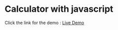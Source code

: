 # Calculator with javascript

Click the link for the demo : [Live Demo](https://ilhamriz.github.io/calculator/)
